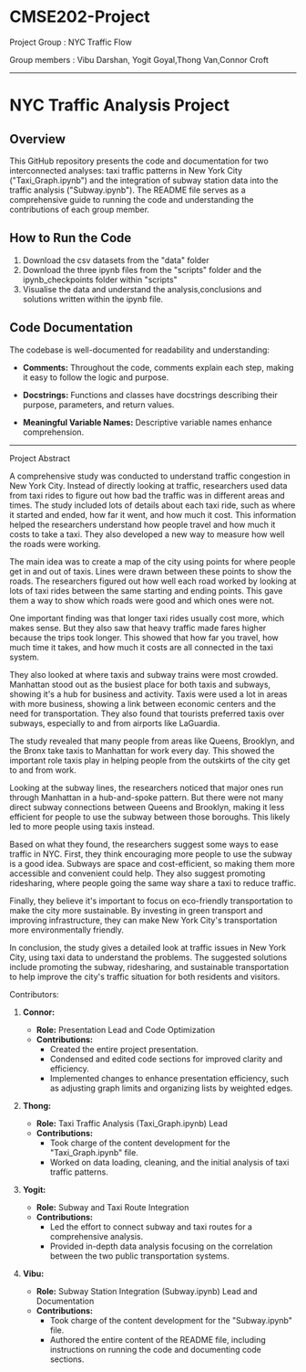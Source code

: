 # CMSE202-Project


Project Group : NYC Traffic Flow


Group members : Vibu Darshan, Yogit Goyal,Thong Van,Connor Croft

---

# NYC Traffic Analysis Project

## Overview

This GitHub repository presents the code and documentation for two interconnected analyses: taxi traffic patterns in New York City ("Taxi_Graph.ipynb") and the integration of subway station data into the traffic analysis ("Subway.ipynb"). The README file serves as a comprehensive guide to running the code and understanding the contributions of each group member.

## How to Run the Code
1. Download the csv datasets from the "data" folder
2. Download the three ipynb files from the "scripts" folder and the ipynb_checkpoints folder within "scripts"
3. Visualise the data and understand the analysis,conclusions and solutions written within the ipynb file.   

## Code Documentation

The codebase is well-documented for readability and understanding:

- **Comments:** Throughout the code, comments explain each step, making it easy to follow the logic and purpose.

- **Docstrings:** Functions and classes have docstrings describing their purpose, parameters, and return values.

- **Meaningful Variable Names:** Descriptive variable names enhance comprehension.


---

Project Abstract

A comprehensive study was conducted to understand traffic congestion in New York City. Instead of directly looking at traffic, researchers used data from taxi rides to figure out how bad the traffic was in different areas and times. The study included lots of details about each taxi ride, such as where it started and ended, how far it went, and how much it cost. This information helped the researchers understand how people travel and how much it costs to take a taxi. They also developed a new way to measure how well the roads were working.

The main idea was to create a map of the city using points for where people get in and out of taxis. Lines were drawn between these points to show the roads. The researchers figured out how well each road worked by looking at lots of taxi rides between the same starting and ending points. This gave them a way to show which roads were good and which ones were not.

One important finding was that longer taxi rides usually cost more, which makes sense. But they also saw that heavy traffic made fares higher because the trips took longer. This showed that how far you travel, how much time it takes, and how much it costs are all connected in the taxi system.

They also looked at where taxis and subway trains were most crowded. Manhattan stood out as the busiest place for both taxis and subways, showing it's a hub for business and activity. Taxis were used a lot in areas with more business, showing a link between economic centers and the need for transportation. They also found that tourists preferred taxis over subways, especially to and from airports like LaGuardia.

The study revealed that many people from areas like Queens, Brooklyn, and the Bronx take taxis to Manhattan for work every day. This showed the important role taxis play in helping people from the outskirts of the city get to and from work.

Looking at the subway lines, the researchers noticed that major ones run through Manhattan in a hub-and-spoke pattern. But there were not many direct subway connections between Queens and Brooklyn, making it less efficient for people to use the subway between those boroughs. This likely led to more people using taxis instead.

Based on what they found, the researchers suggest some ways to ease traffic in NYC. First, they think encouraging more people to use the subway is a good idea. Subways are space and cost-efficient, so making them more accessible and convenient could help. They also suggest promoting ridesharing, where people going the same way share a taxi to reduce traffic.

Finally, they believe it's important to focus on eco-friendly transportation to make the city more sustainable. By investing in green transport and improving infrastructure, they can make New York City's transportation more environmentally friendly.

In conclusion, the study gives a detailed look at traffic issues in New York City, using taxi data to understand the problems. The suggested solutions include promoting the subway, ridesharing, and sustainable transportation to help improve the city's traffic situation for both residents and visitors.

Contributors:

1. **Connor:**
   - **Role:** Presentation Lead and Code Optimization
   - **Contributions:**
     - Created the entire project presentation.
     - Condensed and edited code sections for improved clarity and efficiency.
     - Implemented changes to enhance presentation efficiency, such as adjusting graph limits and organizing lists by weighted edges.

2. **Thong:**
   - **Role:** Taxi Traffic Analysis (Taxi_Graph.ipynb) Lead
   - **Contributions:**
     - Took charge of the content development for the "Taxi_Graph.ipynb" file.
     - Worked on data loading, cleaning, and the initial analysis of taxi traffic patterns.

3. **Yogit:**
   - **Role:** Subway and Taxi Route Integration
   - **Contributions:**
     - Led the effort to connect subway and taxi routes for a comprehensive analysis.
     - Provided in-depth data analysis focusing on the correlation between the two public transportation systems.

4. **Vibu:**
   - **Role:** Subway Station Integration (Subway.ipynb) Lead and Documentation
   - **Contributions:**
     - Took charge of the content development for the "Subway.ipynb" file.
     - Authored the entire content of the README file, including instructions on running the code and documenting code sections.

```python

```

